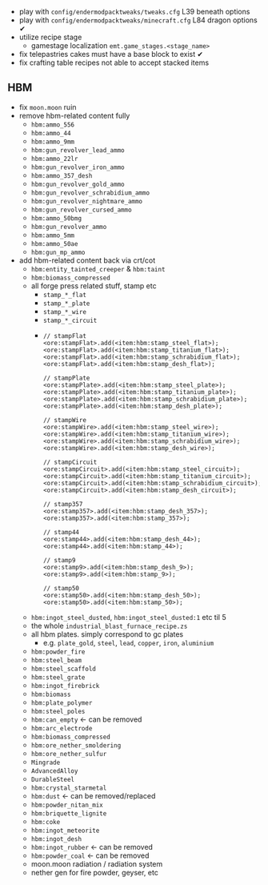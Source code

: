 - play with `config/endermodpacktweaks/tweaks.cfg` L39 beneath options
- play with `config/endermodpacktweaks/minecraft.cfg` L84 dragon options ✔
- utilize recipe stage
  - gamestage localization `emt.game_stages.<stage_name>`
- fix telepastries cakes must have a base block to exist ✔
- fix crafting table recipes not able to accept stacked items

## HBM
- fix `moon.moon` ruin
- remove hbm-related content fully
  - `hbm:ammo_556`
  - `hbm:ammo_44`
  - `hbm:ammo_9mm`
  - `hbm:gun_revolver_lead_ammo`
  - `hbm:ammo_22lr`
  - `hbm:gun_revolver_iron_ammo`
  - `hbm:ammo_357_desh`
  - `hbm:gun_revolver_gold_ammo`
  - `hbm:gun_revolver_schrabidium_ammo`
  - `hbm:gun_revolver_nightmare_ammo`
  - `hbm:gun_revolver_cursed_ammo`
  - `hbm:ammo_50bmg`
  - `hbm:gun_revolver_ammo`
  - `hbm:ammo_5mm`
  - `hbm:ammo_50ae`
  - `hbm:gun_mp_ammo`
- add hbm-related content back via crt/cot
  - `hbm:entity_tainted_creeper` & `hbm:taint`
  - `hbm:biomass_compressed`
  - all forge press related stuff, stamp etc
    - `stamp_*_flat`
    - `stamp_*_plate`
    - `stamp_*_wire`
    - `stamp_*_circuit`
    - ```zenscript
      // stampFlat
      <ore:stampFlat>.add(<item:hbm:stamp_steel_flat>);
      <ore:stampFlat>.add(<item:hbm:stamp_titanium_flat>);
      <ore:stampFlat>.add(<item:hbm:stamp_schrabidium_flat>);
      <ore:stampFlat>.add(<item:hbm:stamp_desh_flat>);

      // stampPlate
      <ore:stampPlate>.add(<item:hbm:stamp_steel_plate>);
      <ore:stampPlate>.add(<item:hbm:stamp_titanium_plate>);
      <ore:stampPlate>.add(<item:hbm:stamp_schrabidium_plate>);
      <ore:stampPlate>.add(<item:hbm:stamp_desh_plate>);

      // stampWire
      <ore:stampWire>.add(<item:hbm:stamp_steel_wire>);
      <ore:stampWire>.add(<item:hbm:stamp_titanium_wire>);
      <ore:stampWire>.add(<item:hbm:stamp_schrabidium_wire>);
      <ore:stampWire>.add(<item:hbm:stamp_desh_wire>);

      // stampCircuit
      <ore:stampCircuit>.add(<item:hbm:stamp_steel_circuit>);
      <ore:stampCircuit>.add(<item:hbm:stamp_titanium_circuit>);
      <ore:stampCircuit>.add(<item:hbm:stamp_schrabidium_circuit>);
      <ore:stampCircuit>.add(<item:hbm:stamp_desh_circuit>);

      // stamp357
      <ore:stamp357>.add(<item:hbm:stamp_desh_357>);
      <ore:stamp357>.add(<item:hbm:stamp_357>);

      // stamp44
      <ore:stamp44>.add(<item:hbm:stamp_desh_44>);
      <ore:stamp44>.add(<item:hbm:stamp_44>);

      // stamp9
      <ore:stamp9>.add(<item:hbm:stamp_desh_9>);
      <ore:stamp9>.add(<item:hbm:stamp_9>);
      
      // stamp50
      <ore:stamp50>.add(<item:hbm:stamp_desh_50>);
      <ore:stamp50>.add(<item:hbm:stamp_50>);
      ```
  - `hbm:ingot_steel_dusted`, `hbm:ingot_steel_dusted:1` etc til 5
  - the whole `industrial_blast_furnace_recipe.zs`
  - all hbm plates. simply correspond to gc plates
    - e.g. `plate_gold`, `steel`, `lead`, `copper`, `iron`, `aluminium` 
  - `hbm:powder_fire`
  - `hbm:steel_beam`
  - `hbm:steel_scaffold`
  - `hbm:steel_grate`
  - `hbm:ingot_firebrick`
  - `hbm:biomass`
  - `hbm:plate_polymer`
  - `hbm:steel_poles`
  - `hbm:can_empty` <- can be removed
  - `hbm:arc_electrode`
  - `hbm:biomass_compressed`
  - `hbm:ore_nether_smoldering`
  - `hbm:ore_nether_sulfur`
  - `Mingrade`
  - `AdvancedAlloy`
  - `DurableSteel`
  - `hbm:crystal_starmetal`
  - `hbm:dust` <- can be removed/replaced
  - `hbm:powder_nitan_mix`
  - `hbm:briquette_lignite`
  - `hbm:coke`
  - `hbm:ingot_meteorite`
  - `hbm:ingot_desh`
  - `hbm:ingot_rubber` <- can be removed
  - `hbm:powder_coal` <- can be removed
  - moon.moon radiation / radiation system
  - nether gen for fire powder, geyser, etc
